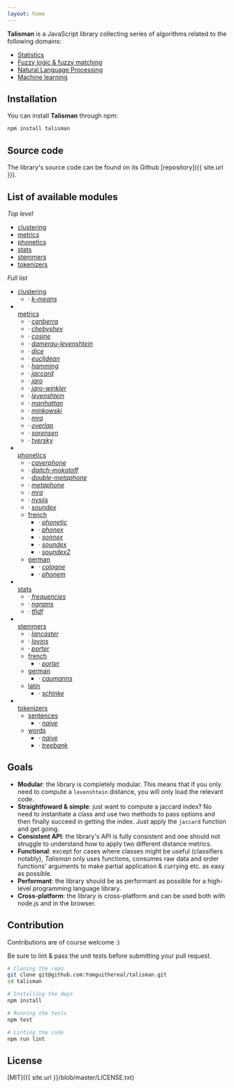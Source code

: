 ```yaml
---
layout: home
---
```


**Talisman** is a JavaScript library collecting series of algorithms related to the following domains:

* [Statistics](https://en.wikipedia.org/wiki/Statistics)
* [Fuzzy logic & fuzzy matching](https://en.wikipedia.org/wiki/Approximate_string_matching)
* [Natural Language Processing](https://en.wikipedia.org/wiki/Natural_language_processing)
* [Machine learning](https://en.wikipedia.org/wiki/Machine_learning)

## Installation

You can install **Talisman** through npm:

```bash
npm install talisman
```

## Source code

The library's source code can be found on its Github [repository]({{ site.url }}).

## List of available modules

*Top level*

<div class="modules-list">
  <ul>
    <li>
      <a href="{{ site.baseurl }}/clustering">clustering</a>
    </li>
    <li>
      <a href="{{ site.baseurl }}/metrics">metrics</a>
    </li>
    <li>
      <a href="{{ site.baseurl }}/phonetics">phonetics</a>
    </li>
    <li>
      <a href="{{ site.baseurl }}/stats">stats</a>
    </li>
    <li>
      <a href="{{ site.baseurl }}/stemmers">stemmers</a>
    </li>
    <li>
      <a href="{{ site.baseurl }}/tokenizers">tokenizers</a>
    </li>
  </ul>
</div>

*Full list*

<div class="modules-list">
  <ul>
    <li>
      <a href="{{ site.baseurl }}/clustering">clustering</a>
      <ul>
        <li>&middot; <em><a href="{{ site.baseurl }}/clustering#k-means">k-means</a></em></li>
      </ul>
    </li>
    <li>
      <br>
      <a href="{{ site.baseurl }}/metrics">metrics</a>
      <ul>
        <li>&middot; <em><a href="{{ site.baseurl }}/metrics#canberra">canberra</a></em></li>
        <li>&middot; <em><a href="{{ site.baseurl }}/metrics#chebyshev">chebyshev</a></em></li>
        <li>&middot; <em><a href="{{ site.baseurl }}/metrics#cosine">cosine</a></em></li>
        <li>&middot; <em><a href="{{ site.baseurl }}/metrics#damerau-levenshtein">damerau-levenshtein</a></em></li>
        <li>&middot; <em><a href="{{ site.baseurl }}/metrics#dice">dice</a></em></li>
        <li>&middot; <em><a href="{{ site.baseurl }}/metrics#euclidean">euclidean</a></em></li>
        <li>&middot; <em><a href="{{ site.baseurl }}/metrics#hamming">hamming</a></em></li>
        <li>&middot; <em><a href="{{ site.baseurl }}/metrics#jaccard">jaccard</a></em></li>
        <li>&middot; <em><a href="{{ site.baseurl }}/metrics#jaro">jaro</a></em></li>
        <li>&middot; <em><a href="{{ site.baseurl }}/metrics#jaro-winkler">jaro-winkler</a></em></li>
        <li>&middot; <em><a href="{{ site.baseurl }}/metrics#levenshtein">levenshtein</a></em></li>
        <li>&middot; <em><a href="{{ site.baseurl }}/metrics#manhattan">manhattan</a></em></li>
        <li>&middot; <em><a href="{{ site.baseurl }}/metrics#minkowski">minkowski</a></em></li>
        <li>&middot; <em><a href="{{ site.baseurl }}/metrics#mra">mra</a></em></li>
        <li>&middot; <em><a href="{{ site.baseurl }}/metrics#overlap">overlap</a></em></li>
        <li>&middot; <em><a href="{{ site.baseurl }}/metrics#sorensen">sorensen</a></em></li>
        <li>&middot; <em><a href="{{ site.baseurl }}/metrics#tversky">tversky</a></em></li>
      </ul>
    </li>
    <li>
      <br>
      <a href="{{ site.baseurl }}/phonetics">phonetics</a>
      <ul>
        <li>&middot; <em><a href="{{ site.baseurl }}/phonetics#caverphone">caverphone</a></em></li>
        <li>&middot; <em><a href="{{ site.baseurl }}/phonetics#daitch-mokotoff">daitch-mokotoff</a></em></li>
        <li>&middot; <em><a href="{{ site.baseurl }}/phonetics#double-metaphone">double-metaphone</a></em></li>
        <li>&middot; <em><a href="{{ site.baseurl }}/phonetics#metaphone">metaphone</a></em></li>
        <li>&middot; <em><a href="{{ site.baseurl }}/phonetics#mra">mra</a></em></li>
        <li>&middot; <em><a href="{{ site.baseurl }}/phonetics#nysiis">nysiis</a></em></li>
        <li>&middot; <em><a href="{{ site.baseurl }}/phonetics#soundex">soundex</a></em></li>
        <li>
          <a href="{{ site.baseurl }}/phonetics/french">french</a>
          <ul>
            <li>&middot; <em><a href="{{ site.baseurl }}/phonetics/french#phonetic">phonetic</a></em></li>
            <li>&middot; <em><a href="{{ site.baseurl }}/phonetics/french#phonex">phonex</a></em></li>
            <li>&middot; <em><a href="{{ site.baseurl }}/phonetics/french#sonnex">sonnex</a></em></li>
            <li>&middot; <em><a href="{{ site.baseurl }}/phonetics/french#soundex">soundex</a></em></li>
            <li>&middot; <em><a href="{{ site.baseurl }}/phonetics/french#soundex2">soundex2</a></em></li>
          </ul>
        </li>
        <li>
          <a href="{{ site.baseurl }}/phonetics/german">german</a>
          <ul>
            <li>&middot; <em><a href="{{ site.baseurl }}/phonetics/german#cologne">cologne</a></em></li>
            <li>&middot; <em><a href="{{ site.baseurl }}/phonetics/german#phonem">phonem</a></em></li>
          </ul>
        </li>
      </ul>
    </li>
    <li>
      <br>
      <a href="{{ site.baseurl }}/stats">stats</a>
      <ul>
        <li>&middot; <em><a href="{{ site.baseurl }}/stats#frequencies">frequencies</a></em></li>
        <li>&middot; <em><a href="{{ site.baseurl }}/stats#ngrams">ngrams</a></em></li>
        <li>&middot; <em><a href="{{ site.baseurl }}/stats#tfidf">tfidf</a></em></li>
      </ul>
    </li>
    <li>
      <br>
      <a href="{{ site.baseurl }}/stemmers">stemmers</a>
      <ul>
        <li>&middot; <em><a href="{{ site.baseurl }}/stemmers#lancaster">lancaster</a></em></li>
        <li>&middot; <em><a href="{{ site.baseurl }}/stemmers#lovins">lovins</a></em></li>
        <li>&middot; <em><a href="{{ site.baseurl }}/stemmers#porter">porter</a></em></li>
        <li>
          <a href="{{ site.baseurl }}/stemmers/french">french</a>
          <ul>
            <li>&middot; <em><a href="{{ site.baseurl }}/stemmers/french#porter">porter</a></em></li>
          </ul>
        </li>
        <li>
          <a href="{{ site.baseurl }}/stemmers/german">german</a>
          <ul>
            <li>&middot; <em><a href="{{ site.baseurl }}/stemmers/german#caumanns">caumanns</a></em></li>
          </ul>
        </li>
        <li>
          <a href="{{ site.baseurl }}/stemmers/latin">latin</a>
          <ul>
            <li>&middot; <em><a href="{{ site.baseurl }}/stemmers/latin#schinke">schinke</a></em></li>
          </ul>
        </li>
      </ul>
    </li>
    <li>
      <br>
      <a href="{{ site.baseurl }}/tokenizers">tokenizers</a>
      <ul>
        <li>
          <a href="{{ site.baseurl }}/tokenizers/sentences">sentences</a>
          <ul>
            <li>&middot; <em><a href="{{ site.baseurl }}/tokenizers/sentences#naive">naive</a></em></li>
          </ul>
        </li>
        <li>
          <a href="{{ site.baseurl }}/tokenizers/words">words</a>
          <ul>
            <li>&middot; <em><a href="{{ site.baseurl }}/tokenizers/words#naive">naive</a></em></li>
            <li>&middot; <em><a href="{{ site.baseurl }}/tokenizers/words#treebank">treebank</a></em></li>
          </ul>
        </li>
      </ul>
    </li>
  </ul>
</div>

## Goals

* **Modular**: the library is completely modular. This means that if you only need to compute a `levenshtein` distance, you will only load the relevant code.
* **Straightfoward & simple**: just want to compute a jaccard index? No need to instantiate a class and use two methods to pass options and then finally succeed in getting the index. Just apply the `jaccard` function and get going.
* **Consistent API**: the library's API is fully consistent and one should not struggle to understand how to apply two different distance metrics.
* **Functional**: except for cases where classes might be useful (classifiers notably), *Talisman* only uses functions, consumes raw data and order functions' arguments to make partial application & currying etc. as easy as possible.
* **Performant**: the library should be as performant as possible for a high-level programming language library.
* **Cross-platform**: the library is cross-platform and can be used both with node.js and in the browser.

## Contribution

Contributions are of course welcome :)

Be sure to lint & pass the unit tests before submitting your pull request.

```bash
# Cloning the repo
git clone git@github.com:Yomguithereal/talisman.git
cd talisman

# Installing the deps
npm install

# Running the tests
npm test

# Linting the code
npm run lint
```

## License

[MIT]({{ site.url }}/blob/master/LICENSE.txt)
